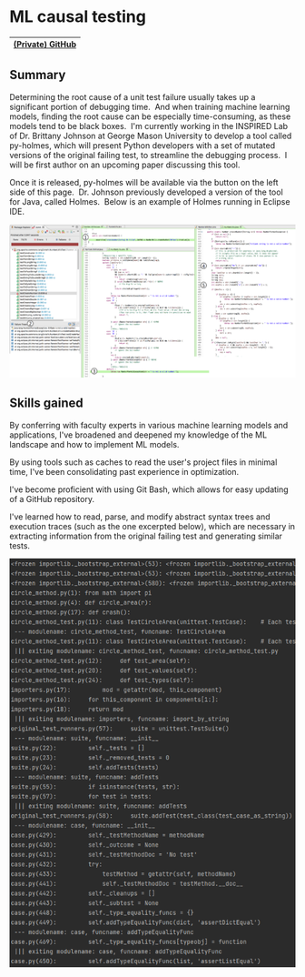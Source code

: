 # ML causal testing

| [(Private) GitHub](https://github.com/INSPIRED-GMU/py-holmes)      |
| :---:        |

## Summary

Determining the root cause of a unit test failure usually takes up a significant portion of debugging time.  And when training machine learning models, finding the root cause can be especially time-consuming, as these models tend to be black boxes.  I'm currently working in the INSPIRED Lab of Dr. Brittany Johnson at George Mason University to develop a tool called py-holmes, which will present Python developers with a set of mutated versions of the original failing test, to streamline the debugging process.  I will be first author on an upcoming paper discussing this tool.

Once it is released, py-holmes will be available via the button on the left side of this page.  Dr. Johnson previously developed a version of the tool for Java, called Holmes.  Below is an example of Holmes running in Eclipse IDE.

![CREDIT BRITTANY JOHNSON: Java Holmes example](/images/projects/ml_causal_testing/CREDIT_BRITTANY_JOHNSON_java_holmes_example.png)

## Skills gained
By conferring with faculty experts in various machine learning models and applications, I've broadened and deepened my knowledge of the ML landscape and how to implement ML models.

By using tools such as caches to read the user's project files in minimal time, I've been consolidating past experience in optimization.

I've become proficient with using Git Bash, which allows for easy updating of a GitHub repository.

I've learned how to read, parse, and modify abstract syntax trees and execution traces (such as the one excerpted below), which are necessary in extracting information from the original failing test and generating similar tests.

![Execution trace example](/images/projects/ml_causal_testing/execution_trace_example.png)
